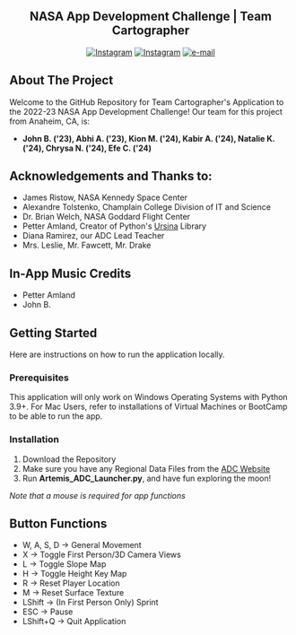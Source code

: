 <div align="center">
  <h2 align="center">NASA App Development Challenge | Team Cartographer</h2>

  <p align="center">
    <a href="https://www.instagram.com/fpa.cartographers/"><img src="https://img.shields.io/badge/Instagram-E4405F?style=for-the-badge&logo=instagram&logoColor=white" alt="Instagram"></a>
    <a href="https://www.nasa.gov/stem/nextgenstem/moon/app_challenge.html"><img src="https://i.ibb.co/Hg7ZFrY/Group-13-2.png" alt="Instagram"></a>
    <a href="mailto:ADCTeamCartographer@gmail.com"><img src="https://img.shields.io/badge/Gmail-D14836?style=for-the-badge&logo=gmail&logoColor=white" alt="e-mail"></a>

  </p>
</div>

<!-- ABOUT THE PROJECT -->
## About The Project


Welcome to the GitHub Repository for Team Cartographer's Application to the 2022-23 NASA App Development Challenge! Our team for this project from Anaheim, CA, is:<br>
- <b> John B. ('23), Abhi A. ('23), Kion M. ('24), Kabir A. ('24), Natalie K. ('24), Chrysa N. ('24), Efe C. ('24) </b>


## Acknowledgements and Thanks to:
- James Ristow, NASA Kennedy Space Center<br>
- Alexandre Tolstenko, Champlain College Division of IT and Science <br>
- Dr. Brian Welch, NASA Goddard Flight Center<br>
- Petter Amland, Creator of Python's <a href="https://www.ursinaengine.org/">Ursina</a> Library<br>
- Diana Ramirez, our ADC Lead Teacher<br>
- Mrs. Leslie, Mr. Fawcett, Mr. Drake 

## In-App Music Credits
- Petter Amland 
- John B. 

<!-- GETTING STARTED -->

## Getting Started

Here are instructions on how to run the application locally. 

### Prerequisites

This application will only work on Windows Operating Systems with Python 3.9+. For Mac Users, refer to installations of Virtual Machines or BootCamp to be able to run the app. 

### Installation

1. Download the Repository
2. Make sure you have any Regional Data Files from the <a href="https://www.nasa.gov/stem/nextgenstem/moon/nasa-2023-adc-handbook.html">ADC Website</a>
3. Run <b>Artemis_ADC_Launcher.py</b>, and have fun exploring the moon!




<i> Note that a mouse is required for app functions </i>

<!-- KEY BINDINGS -->

## Button Functions 

- W, A, S, D -> General Movement
- X -> Toggle First Person/3D Camera Views
- L -> Toggle Slope Map
- H -> Toggle Height Key Map
- R -> Reset Player Location
- M -> Reset Surface Texture
- LShift -> (In First Person Only) Sprint
- ESC -> Pause
- LShift+Q -> Quit Application

